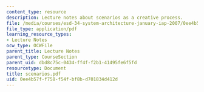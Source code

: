 ```yaml
---
content_type: resource
description: Lecture notes about scenarios as a creative process.
file: /media/courses/esd-34-system-architecture-january-iap-2007/0ee4b57ff758f54fbf8bd701834d412d_scenarios.pdf
file_type: application/pdf
learning_resource_types:
- Lecture Notes
ocw_type: OCWFile
parent_title: Lecture Notes
parent_type: CourseSection
parent_uid: dbd8c75c-0434-ff4f-f2b1-41495fe6f5fd
resourcetype: Document
title: scenarios.pdf
uid: 0ee4b57f-f758-f54f-bf8b-d701834d412d
---
```

